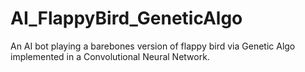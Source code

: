 # AI_FlappyBird_GeneticAlgo
An AI bot playing a barebones version of flappy bird via Genetic Algo implemented in a Convolutional Neural Network.
